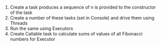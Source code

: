1. Create a task produces a sequence of n is provided to the constructor of the task
2. Create a number of these tasks (set in Console) and drive them using Threads
3. Run the same using Executors
4. Create Callable task to calculate sums of values of all Fibonacci numbers for Executor
